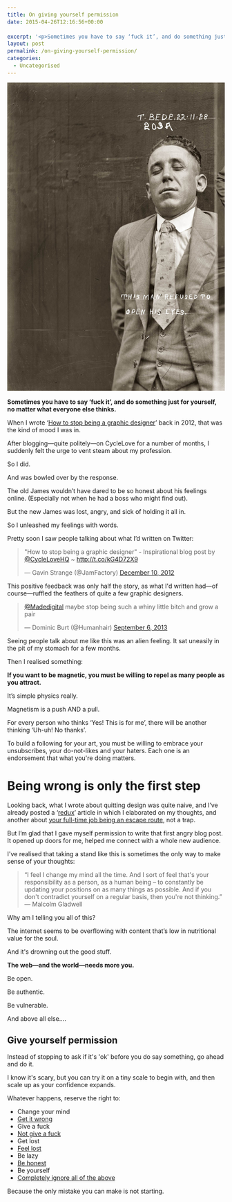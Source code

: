 ```yaml
---
title: On giving yourself permission
date: 2015-04-26T12:16:56+00:00

excerpt: '<p>Sometimes you have to say ‘fuck it’, and do something just for yourself, no matter what everyone else thinks.</p>'
layout: post
permalink: /on-giving-yourself-permission/
categories:
  - Uncategorised
---
```

<img src="/media/permissing-giving-yourself.jpeg" alt="" class="w-5" />

<p><strong>Sometimes you have to say ‘fuck it’, and do something just for yourself, no matter what everyone else thinks.</strong></p>

<p>When I wrote ‘<a href="http://greig.cc/26/how-to-stop-being-a-graphic-designer">How to stop being a graphic designer</a>’ back in 2012, that was the kind of mood I was in.</p>

<p>After blogging—quite politely—on CycleLove for a number of months, I suddenly felt the urge to vent steam about my profession.</p>

<p>So I did.</p>

<p>And was bowled over by the response.</p>

<p>The old James wouldn’t have dared to be so honest about his feelings online. (Especially not when he had a boss who might find out).</p>

<p>But the new James was lost, angry, and sick of holding it all in.</p>

<p>So I unleashed my feelings with words.</p>

<p>Pretty soon I saw people talking about what I’d written on Twitter:</p>
 
   <blockquote class="twitter-tweet"><p>"How to stop being a graphic designer" - Inspirational blog post by <a href="https://twitter.com/CycleLoveHQ">@CycleLoveHQ</a> ~ <a href="http://t.co/kG4D72X9">http://t.co/kG4D72X9</a></p>— Gavin Strange (@JamFactory) <a href="https://twitter.com/JamFactory/status/278106242281504771">December 10, 2012</a></blockquote>
<script async="" src="//platform.twitter.com/widgets.js" charset="utf-8"></script>
 
<p>This positive feedback was only half the story, as what I'd written had—of course—ruffled the feathers of quite a few graphic designers. </p>
 
   <blockquote class="twitter-tweet"><p><a href="https://twitter.com/Madedigital">@Madedigital</a> maybe stop being such a whiny little bitch and grow a pair</p>— Dominic Burt (@Humanhair) <a href="https://twitter.com/Humanhair/status/376029982533115904">September 6, 2013</a></blockquote>
<script async="" src="//platform.twitter.com/widgets.js" charset="utf-8"></script>
 
<p>Seeing people talk about me like this was an alien feeling. It sat uneasily in the pit of my stomach for a few months.</p>

<p>Then I realised something:</p>

<p><strong>If you want to be magnetic, you must be willing to repel as many people as you attract.</strong></p>

<p>It’s simple physics really.</p>

<p>Magnetism is a push AND a pull.</p>

<p>For every person who thinks ‘Yes! This is for me’, there will be another thinking ‘Uh-uh! No thanks’. </p>

<p>To build a following for your art, you must be willing to embrace your unsubscribes, your do-not-likes and your haters. Each one is an endorsement that what you're doing matters.</p>

<h1 id="beingwrongisonlythefirststep">Being wrong is only the first step</h1>

<p>Looking back, what I wrote about quitting design was quite naive, and I’ve already posted a ‘<a href="http://greig.cc/how-to-stop-being-a-graphic-designer-redux">redux</a>’ article in which I elaborated on my thoughts, and another about <a href="http://greig.cc/hate-being-a-graphic-designer">your full-time job being an escape route</a>, not a trap.</p>

<p>But I’m glad that I gave myself permission to write that first angry blog post. It opened up doors for me, helped me connect with a whole new audience.</p>

<p>I've realised that taking a stand like this is sometimes the only way to make sense of your thoughts:</p>

<blockquote>
  <p>“I feel I change my mind all the time. And I sort of feel that's your responsibility as a person, as a human being – to constantly be updating your positions on as many things as possible. And if you don't contradict yourself on a regular basis, then you're not thinking.” <br>
  ― Malcolm Gladwell</p>
</blockquote>

<p>Why am I telling you all of this?</p>

<p>The internet seems to be overflowing with content that’s low in nutritional value for the soul. </p>

<p>And it's drowning out the good stuff.</p>

<p><strong>The web—and the world—needs more you.</strong></p>

<p>Be open.</p>

<p>Be authentic.</p>

<p>Be vulnerable.</p>

<p>And above all else….</p>

<h2 id="giveyourselfpermission">Give yourself permission</h2>

<p>Instead of stopping to ask if it's 'ok' before you do say something, go ahead and do it. </p>

<p>I know it's scary, but you can try it on a tiny scale to begin with, and then scale up as your confidence expands.</p>

<p>Whatever happens, reserve the right to:</p>

<ul>
<li>Change your mind </li>
<li><a href="http://greig.cc/weird-and-twisted-and-drowning">Get it wrong </a></li>
<li>Give a fuck </li>
<li><a href="http://markmanson.net/not-giving-a-fuck">Not give a fuck</a> </li>
<li>Get lost </li>
<li><a href="http://greig.cc/feeling-lost-relax-youre-probably-headed-in-the-right-direction">Feel lost</a> </li>
<li>Be lazy </li>
<li><a href="http://greig.cc/your-mind-is-a-jail-built-out-of-bullshit">Be honest</a> </li>
<li>Be yourself</li>
<li><a href="http://greig.cc/how-to-stop-being-a-graphic-designer-redux">Completely ignore all of the above</a></li>
</ul>

<p>Because the only mistake you can make is not starting.</p>